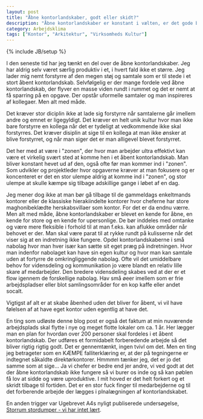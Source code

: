 ```yaml
---
layout: post
title: "Åbne kontorlandskaber, godt eller skidt?"
description: "Åbne kontorlandskaber er konstant i vælten, er det gode bedre end det dårlige."
category: Arbejdsklima
tags: ["Kontor", "Arkitektur", "Virksomheds Kultur"]
---
```

{% include JB/setup %}

I den seneste tid har jeg tænkt en del over de åbne kontorlandskaber. Jeg har aldrig selv været særlig produktiv i et, i hvert fald ikke et større. Jeg lader mig nemt forstyrre af den megen støj og samtale som er til stede i et stort åbent kontorlandskab. Selvfølgelig er der mange fordele ved åbne kontorlandskab, der flyver en masse viden rundt i rummet og det er nemt at få sparring på en opgave. Der opstår uformelle samtaler og man inspireres af kollegaer. Men alt med måde.

Det kræver stor diciplin ikke at lade sig forstyrre når samtalerne går imellem andre og emnet er ligegyldigt. Det kræver en helt unik kultur hvor man ikke bare forstyrre en kollega når det er tydeligt at vedkommende ikke skal forstyrres. Det kræver disiplin at sige til en kollega at man ikke ønsker at blive forstyrret, og når man siger det er man alligevel blevet forstyrret.

Det her med at være i "zonen", der hvor man arbejder ultra effektivt kan være et virkelig svært sted at komme hen i et åbent kontorlandskab. Man bliver konstant hevet ud af den, også ofte før man kommer ind i "zonen".
Som udvikler og projektleder hvor opgaverne kræver at man fokusere og er koncenteret er det en stor ulempe aldrig at komme ind i "zonen", og stor ulempe at skulle kæmpe sig tilbage adskillige gange i løbet af en dag.

Jeg mener dog ikke at man bør gå tilbage til de gammeldags enkeltmands kontorer eller de klassiske hierakiindelte kontorer hvor cheferne har store maghonibeklædte herskabsvillaer som kontor. For det er da endnu værre.
Men alt med måde, åbne kontorlandskaber er blevet en kende for åbne, en kende for store og en kende for upersonlige. De bør inddeles med omtanke og være mere fleksible i forhold til at man f.eks. kan aflukke områder når behovet er der.
Man skal være parat til at rykke rundt på kulisserne når det viser sig at en indretning ikke fungere. Opdel kontorlandskaberne i små nabolag hvor man hver især kan sætte sit eget præg på indretningen. Hvor man indenfor nabolaget kan have sin egen kultur og hvor man kan samtale uden at fortyrre de omkringliggende nabolag. Ofte vil det umiddelbare behov for vidensdeling og kommunikation jo være blandt en relativ lille skare af medarbejder. Den bredere vidensdeling skabes ved at der er et flow igennem de forskellige nabolag. Hav små øeer imellem som er frie arbejdspladser eller blot samlingsområder for en kop kaffe eller andet socalt.

Vigtigst af alt er at skabe åbenhed uden det bliver for åbent, vi vil have følelsen af at have eget kontor uden egentlig at have det.

En ting som udløste denne blog post er også det faktum at min nuværende arbejdsplads skal flytte i nye og meget flotte lokaler om ca. 1 år. Her lægger man en plan for hvordan over 200 personer skal fordeles i et åbent kontorlandskab. Der udføres et formidabelt forberedende arbejde så det bliver rigtig rigtig godt. Det er gennemtænkt, ingen tvivl om det. Men en ting jeg betrageter som en KÆMPE falliterklæring er, at der på tegningerne er indtegnet såkaldte direktørkontorer. Hmmmm tænker jeg, det er jo det samme som at sige... Ja vi chefer er bedre end jer andre, vi ved godt at det der åbne kontorlandskab ikke fungere så vi burer os inde og så kan pøblen få lov at sidde og være uproduktive. I mit hoved er det helt forkert og et skridt tilbage til fortiden. Det er en stor fuck finger til medarbejderne og til det forberende arbejde der lægges i plnalægningen af kontorlandskabet.

En anden trigger var Ugebrevet A4s nyligt publiserede undersøgelse, [Storrum stordumper - vi har intet lært](http://www.ugebreveta4.dk/da/2014/201406/Torsdag/Storrumskontorer_vi_har_intet_laert.aspx).
